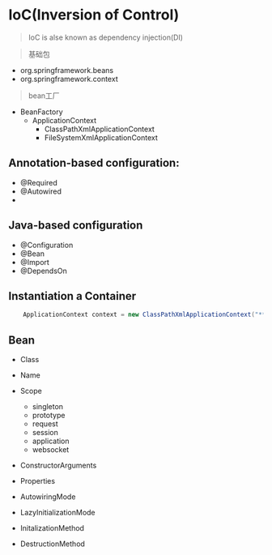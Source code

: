 
# IoC(Inversion of Control)
> IoC is alse known as dependency injection(DI)

> 基础包
+ org.springframework.beans
+ org.springframework.context

> bean工厂
+ BeanFactory
    + ApplicationContext
        + ClassPathXmlApplicationContext
        + FileSystemXmlApplicationContext

## Annotation-based configuration:
+ @Required
+ @Autowired
+ 

## Java-based configuration
+ @Configuration
+ @Bean
+ @Import
+ @DependsOn

## Instantiation a Container
~~~java
    ApplicationContext context = new ClassPathXmlApplicationContext("***.xml",***);
~~~

## Bean
+ Class
+ Name
+ Scope
    + singleton
    + prototype
    + request
    + session
    + application
    + websocket
    
+ ConstructorArguments
+ Properties
+ AutowiringMode
+ LazyInitializationMode
+ InitalizationMethod
+ DestructionMethod




